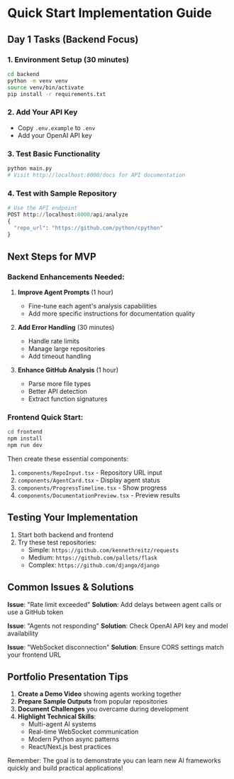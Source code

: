 # Quick Start Implementation Guide

## Day 1 Tasks (Backend Focus)

### 1. Environment Setup (30 minutes)
```bash
cd backend
python -m venv venv
source venv/bin/activate
pip install -r requirements.txt
```

### 2. Add Your API Key
- Copy `.env.example` to `.env`
- Add your OpenAI API key

### 3. Test Basic Functionality
```bash
python main.py
# Visit http://localhost:8000/docs for API documentation
```

### 4. Test with Sample Repository
```python
# Use the API endpoint
POST http://localhost:8000/api/analyze
{
  "repo_url": "https://github.com/python/cpython"
}
```

## Next Steps for MVP

### Backend Enhancements Needed:
1. **Improve Agent Prompts** (1 hour)
   - Fine-tune each agent's analysis capabilities
   - Add more specific instructions for documentation quality

2. **Add Error Handling** (30 minutes)
   - Handle rate limits
   - Manage large repositories
   - Add timeout handling

3. **Enhance GitHub Analysis** (1 hour)
   - Parse more file types
   - Better API detection
   - Extract function signatures

### Frontend Quick Start:
```bash
cd frontend
npm install
npm run dev
```

Then create these essential components:
1. `components/RepoInput.tsx` - Repository URL input
2. `components/AgentCard.tsx` - Display agent status
3. `components/ProgressTimeline.tsx` - Show progress
4. `components/DocumentationPreview.tsx` - Preview results

## Testing Your Implementation

1. Start both backend and frontend
2. Try these test repositories:
   - Simple: `https://github.com/kennethreitz/requests`
   - Medium: `https://github.com/pallets/flask`
   - Complex: `https://github.com/django/django`

## Common Issues & Solutions

**Issue**: "Rate limit exceeded"
**Solution**: Add delays between agent calls or use a GitHub token

**Issue**: "Agents not responding"
**Solution**: Check OpenAI API key and model availability

**Issue**: "WebSocket disconnection"
**Solution**: Ensure CORS settings match your frontend URL

## Portfolio Presentation Tips

1. **Create a Demo Video** showing agents working together
2. **Prepare Sample Outputs** from popular repositories
3. **Document Challenges** you overcame during development
4. **Highlight Technical Skills**:
   - Multi-agent AI systems
   - Real-time WebSocket communication
   - Modern Python async patterns
   - React/Next.js best practices

Remember: The goal is to demonstrate you can learn new AI frameworks quickly and build practical applications!